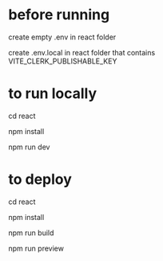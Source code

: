 # before running

create empty .env in react folder

create .env.local in react folder that contains VITE_CLERK_PUBLISHABLE_KEY

# to run locally

cd react

npm install

npm run dev

# to deploy

cd react

npm install

npm run build

npm run preview
